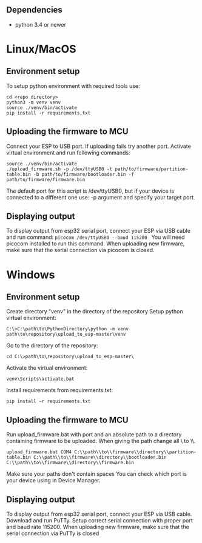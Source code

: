 ## Dependencies
- python 3.4 or newer


# Linux/MacOS

## Environment setup
To setup python environment with required tools use:
```
cd <repo directory> 
python3 -m venv venv
source ./venv/bin/activate
pip install -r requirements.txt
```

## Uploading the firmware to MCU
Connect your ESP to USB port. If uploading fails try another port.
Activate virtual environment and run following commands:
```
source ./venv/bin/activate
./upload_firmware.sh -p /dev/ttyUSB0 -t path/to/firmware/partition-table.bin -b path/to/firmware/bootloader.bin -f path/to/firmware/firmware.bin
```
The default port for this script is /dev/ttyUSB0, but if your device is connected to a different one use: -p argument and specify your target port.

## Displaying output
To display output from esp32 serial port, connect your ESP via USB cable and run command:
`picocom /dev/ttyUSB0 --baud 115200 `
You will need picocom installed to run this command. When uploading new firmware, make sure that the serial connection via picocom is closed.

# Windows

## Environment setup

Create directory "venv" in the directory of the repository
Setup python virtual environment:
```
C:\>C:\path\to\PythonDirectory\python -m venv path\to\repository\upload_to_esp-master\venv
```
Go to the directory of the repository:
```
cd C:\>path\to\repository\upload_to_esp-master\
```
Activate the virtual environment:
```
venv\Scripts\activate.bat
```

Install requirements from requirements.txt:
```
pip install -r requirements.txt
```

## Uploading the firmware to MCU
Run upload_firmware.bat with port and an absolute path to a directory containing firmware to be uploaded. When giving the path change all \ to \\\\.
```
upload_firmware.bat COM4 C:\\path\\to\\firmware\\directory\\partition-table.bin C:\\path\\to\\firmware\\directory\\bootloader.bin C:\\path\\to\\firmware\\directory\\firmware.bin
```
Make sure your paths don't contain spaces
You can check which port is your device using in Device Manager.

## Displaying output
To display output from esp32 serial port, connect your ESP via USB cable. Download and run PuTTy. Setup correct serial connection with proper port and baud rate 115200. When uploading new firmware, make sure that the serial connection via PuTTy is closed


